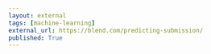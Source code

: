 ```yaml
---
layout: external
tags: [machine-learning]
external_url: https://blend.com/predicting-submission/
published: True
---
```

